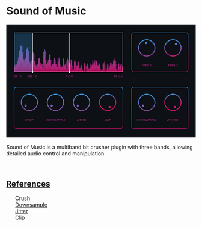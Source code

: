 <h1>Sound of Music</h2>

<img src="Screenshot.png" width="800">

<br>

<p>
    Sound of Music is a multiband bit crusher plugin with three bands, allowing detailed audio control and manipulation.
</p>
<br>
<h2><u>References</u></h2>
<ul type="none">
    <li>
        <a href="https://en.wikipedia.org/wiki/Bitcrusher">Crush</a>
    </li>
    <li>
        <a href="https://en.wikipedia.org/wiki/Bitcrusher">Downsample</a>
    </li>
    <li>
        <a href="https://headfonics.com/what-is-jitter-in-audio/">Jitter</a>
    </li>
    <li>
        <a href="https://humbuckersoup.com/soft-clipping-vs-hard-clipping-difference/">Clip</a>
    </li>
</ul>
